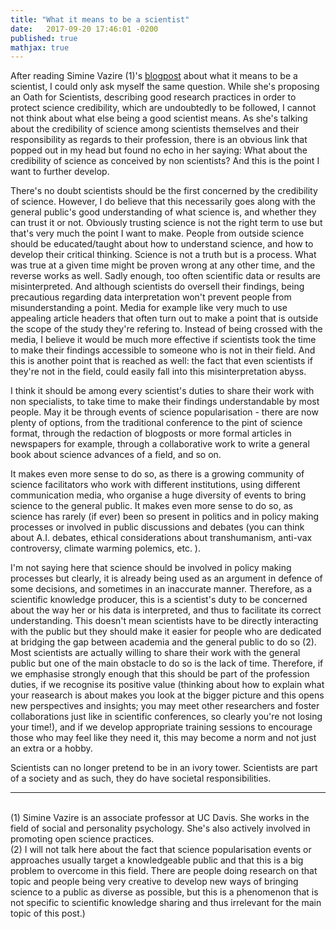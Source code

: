 ```yaml
---
title: "What it means to be a scientist"
date:   2017-09-20 17:46:01 -0200
published: true
mathjax: true
---
```


After reading Simine Vazire (1)'s [blogpost](http://sometimesimwrong.typepad.com/wrong/2018/01/oath-for-scientists.html) about what it means to be a scientist, I could only ask myself the same question.
While she's proposing an Oath for Scientists, describing good research practices in order to protect science 
credibility, which are undoubtedly to be followed, I cannot not think about what else being a good scientist means.
As she's talking about the credibility of science among scientists themselves and their responsibility as regards to 
their profession, there is an obvious link that popped out in my head but found no echo in her saying: 
What about the credibility of science as conceived by non scientists?
And this is the point I want to further develop. 

There's no doubt scientists should be the first concerned by the credibility of science.
However, I do believe that this necessarily goes along with the general public's good understanding of what science is, and whether they can trust it or not. 
Obviously trusting science is not the right term to use but that's very much the point I want to make. 
People from outside science should be educated/taught about how to understand science, and how to develop their critical thinking.
Science is not a truth but is a process. What was true at a given time might be proven wrong at any other time, and the reverse
works as well. 
Sadly enough, too often scientific data or results are misinterpreted. And although scientists do oversell their findings, being precautious regarding data interpretation won't prevent people from misunderstanding a point. Media for example like very much to use appealing article headers that often turn out to make a point that is outside the scope of the study they're refering to. 
Instead of being crossed with the media, I believe it would be much more effective if scientists took the time to make their findings accessible to someone who is not in their field.
And this is another point that is reached as well: the fact that even scientists if they're not in the field, could easily fall into this misinterpretation abyss. 

I think it should be among every scientist's duties to share their work with non specialists, to take time to make their findings understandable by most people. May it be through events of science popularisation - there are now plenty of options, from the traditional conference to the pint of science format, through the redaction of blogposts or more formal articles in newspapers for example, through a collaborative work to write a general book about science advances of a field, and so on.

It makes even more sense to do so, as there is a growing community of science facilitators who work with different institutions, using different communication media, who organise a huge diversity of events to bring science to the general public. 
It makes even more sense to do so, as science has rarely (if ever) been so present in politics and in policy making processes or involved in public discussions and debates (you can think about A.I. debates, ethical considerations about transhumanism, anti-vax controversy, climate warming polemics, etc. ).

I'm not saying here that science should be involved in policy making processes but clearly, it is already being used as an argument in defence of some decisions, and sometimes in an inaccurate manner. 
Therefore, as a scientific knowledge producer, this is a scientist's duty to be concerned about the way her or his data is interpreted, and thus to facilitate its correct understanding. This doesn't mean scientists have to be directly interacting with the public but they should make it easier for people who are dedicated at bridging the gap between academia and the general public to do so (2). <br>
Most scientists are actually willing to share their work with the general public but one of the main obstacle to do so is the lack of time. Therefore, if we emphasise strongly enough that this should be part of the profession duties, if we recognise its positive value (thinking about how to explain what your reasearch is about makes you look at the bigger picture and this opens new perspectives and insights; you may meet other researchers and foster collaborations just like in scientific conferences, so clearly you're not losing your time!), and if we develop appropriate training sessions to encourage those who may feel like they need it, this may become a norm and not just an extra or a hobby.

Scientists can no longer pretend to be in an ivory tower. Scientists are part of a society and as such, they do have societal responsibilities. 


--------------------
<br>
(1) Simine Vazire is an associate professor at UC Davis. She works in the field of social and personality psychology. She's also actively involved in promoting open science practices. <br>
(2) I will not talk here about the fact that science popularisation events or approaches usually target a knowledgeable public and that this is a big problem to overcome in this field. There are people doing research on that topic and people being very creative to develop new ways of bringing science to a public as diverse as possible, but this is a phenomenon that is not specific to scientific knowledge sharing and thus irrelevant for the main topic of this post.)

